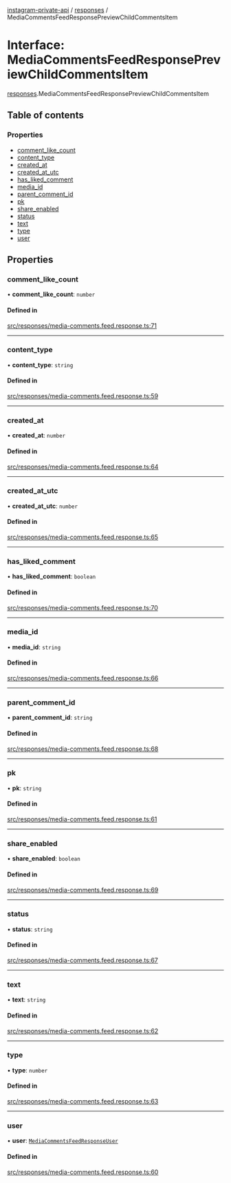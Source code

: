 [instagram-private-api](../../README.md) / [responses](../../modules/responses.md) / MediaCommentsFeedResponsePreviewChildCommentsItem

# Interface: MediaCommentsFeedResponsePreviewChildCommentsItem

[responses](../../modules/responses.md).MediaCommentsFeedResponsePreviewChildCommentsItem

## Table of contents

### Properties

- [comment\_like\_count](MediaCommentsFeedResponsePreviewChildCommentsItem.md#comment_like_count)
- [content\_type](MediaCommentsFeedResponsePreviewChildCommentsItem.md#content_type)
- [created\_at](MediaCommentsFeedResponsePreviewChildCommentsItem.md#created_at)
- [created\_at\_utc](MediaCommentsFeedResponsePreviewChildCommentsItem.md#created_at_utc)
- [has\_liked\_comment](MediaCommentsFeedResponsePreviewChildCommentsItem.md#has_liked_comment)
- [media\_id](MediaCommentsFeedResponsePreviewChildCommentsItem.md#media_id)
- [parent\_comment\_id](MediaCommentsFeedResponsePreviewChildCommentsItem.md#parent_comment_id)
- [pk](MediaCommentsFeedResponsePreviewChildCommentsItem.md#pk)
- [share\_enabled](MediaCommentsFeedResponsePreviewChildCommentsItem.md#share_enabled)
- [status](MediaCommentsFeedResponsePreviewChildCommentsItem.md#status)
- [text](MediaCommentsFeedResponsePreviewChildCommentsItem.md#text)
- [type](MediaCommentsFeedResponsePreviewChildCommentsItem.md#type)
- [user](MediaCommentsFeedResponsePreviewChildCommentsItem.md#user)

## Properties

### comment\_like\_count

• **comment\_like\_count**: `number`

#### Defined in

[src/responses/media-comments.feed.response.ts:71](https://github.com/Nerixyz/instagram-private-api/blob/4971f34/src/responses/media-comments.feed.response.ts#L71)

___

### content\_type

• **content\_type**: `string`

#### Defined in

[src/responses/media-comments.feed.response.ts:59](https://github.com/Nerixyz/instagram-private-api/blob/4971f34/src/responses/media-comments.feed.response.ts#L59)

___

### created\_at

• **created\_at**: `number`

#### Defined in

[src/responses/media-comments.feed.response.ts:64](https://github.com/Nerixyz/instagram-private-api/blob/4971f34/src/responses/media-comments.feed.response.ts#L64)

___

### created\_at\_utc

• **created\_at\_utc**: `number`

#### Defined in

[src/responses/media-comments.feed.response.ts:65](https://github.com/Nerixyz/instagram-private-api/blob/4971f34/src/responses/media-comments.feed.response.ts#L65)

___

### has\_liked\_comment

• **has\_liked\_comment**: `boolean`

#### Defined in

[src/responses/media-comments.feed.response.ts:70](https://github.com/Nerixyz/instagram-private-api/blob/4971f34/src/responses/media-comments.feed.response.ts#L70)

___

### media\_id

• **media\_id**: `string`

#### Defined in

[src/responses/media-comments.feed.response.ts:66](https://github.com/Nerixyz/instagram-private-api/blob/4971f34/src/responses/media-comments.feed.response.ts#L66)

___

### parent\_comment\_id

• **parent\_comment\_id**: `string`

#### Defined in

[src/responses/media-comments.feed.response.ts:68](https://github.com/Nerixyz/instagram-private-api/blob/4971f34/src/responses/media-comments.feed.response.ts#L68)

___

### pk

• **pk**: `string`

#### Defined in

[src/responses/media-comments.feed.response.ts:61](https://github.com/Nerixyz/instagram-private-api/blob/4971f34/src/responses/media-comments.feed.response.ts#L61)

___

### share\_enabled

• **share\_enabled**: `boolean`

#### Defined in

[src/responses/media-comments.feed.response.ts:69](https://github.com/Nerixyz/instagram-private-api/blob/4971f34/src/responses/media-comments.feed.response.ts#L69)

___

### status

• **status**: `string`

#### Defined in

[src/responses/media-comments.feed.response.ts:67](https://github.com/Nerixyz/instagram-private-api/blob/4971f34/src/responses/media-comments.feed.response.ts#L67)

___

### text

• **text**: `string`

#### Defined in

[src/responses/media-comments.feed.response.ts:62](https://github.com/Nerixyz/instagram-private-api/blob/4971f34/src/responses/media-comments.feed.response.ts#L62)

___

### type

• **type**: `number`

#### Defined in

[src/responses/media-comments.feed.response.ts:63](https://github.com/Nerixyz/instagram-private-api/blob/4971f34/src/responses/media-comments.feed.response.ts#L63)

___

### user

• **user**: [`MediaCommentsFeedResponseUser`](MediaCommentsFeedResponseUser.md)

#### Defined in

[src/responses/media-comments.feed.response.ts:60](https://github.com/Nerixyz/instagram-private-api/blob/4971f34/src/responses/media-comments.feed.response.ts#L60)
